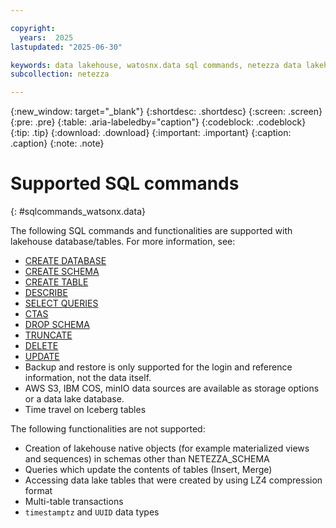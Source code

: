 ```yaml
---

copyright:
  years:  2025
lastupdated: "2025-06-30"

keywords: data lakehouse, watosnx.data sql commands, netezza data lakehouse, watsonx, watsonx.data, watsonx.data with nps
subcollection: netezza

---
```


{:new_window: target="_blank"}
{:shortdesc: .shortdesc}
{:screen: .screen}
{:pre: .pre}
{:table: .aria-labeledby="caption"}
{:codeblock: .codeblock}
{:tip: .tip}
{:download: .download}
{:important: .important}
{:caption: .caption}
{:note: .note}

# Supported SQL commands
{: #sqlcommands_watsonx.data}

The following SQL commands and functionalities are supported with lakehouse database/tables.
For more information, see:

- [CREATE DATABASE](https://www.ibm.com/docs/en/netezza?topic=npsscr-create-database-2)
- [CREATE SCHEMA](https://www.ibm.com/docs/en/netezza?topic=npsscr-create-schema-2)
- [CREATE TABLE](https://www.ibm.com/docs/en/netezza?topic=npsscr-create-table-2)
- [DESCRIBE](https://www.ibm.com/docs/en/netezza?topic=reference-describe)
- [SELECT QUERIES](https://www.ibm.com/docs/en/netezza?topic=npsscr-select-retrieve-rows-2)
- [CTAS](https://www.ibm.com/docs/en/netezza?topic=npsscr-create-table-as-2)
- [DROP SCHEMA](https://www.ibm.com/docs/en/netezza?topic=npsscr-drop-schema-2)
- [TRUNCATE](https://www.ibm.com/docs/en/netezza?topic=npsscr-truncate-2)
- [DELETE](https://www.ibm.com/docs/en/netezza?topic=npsscr-delete-2)
- [UPDATE](https://www.ibm.com/docs/en/netezza?topic=npsscr-update-2)
- Backup and restore is only supported for the login and reference information, not the data itself.
- AWS S3, IBM COS, minIO data sources are available as storage options or a data lake database.
- Time travel on Iceberg tables

The following functionalities are not supported:

- Creation of lakehouse native objects (for example materialized views and sequences) in schemas other than NETEZZA_SCHEMA
- Queries which update the contents of tables (Insert, Merge)
- Accessing data lake tables that were created by using LZ4 compression format
- Multi-table transactions
- `timestamptz` and `UUID` data types
